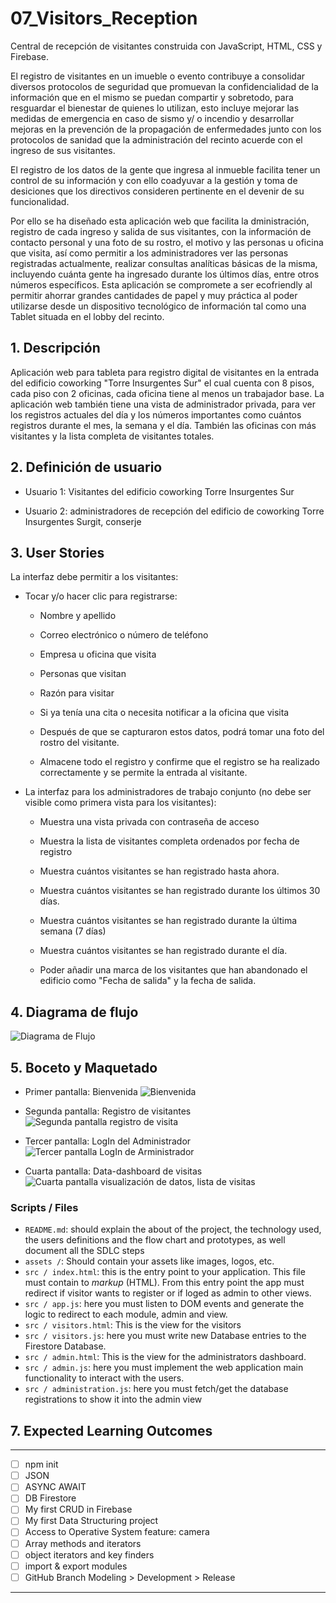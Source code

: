 # 07_Visitors_Reception

Central de recepción de visitantes construida con JavaScript, HTML, CSS y Firebase.

El registro de visitantes en un imueble o evento contribuye a consolidar diversos protocolos de seguridad que promuevan la confidencialidad de la información que en el mismo se puedan compartir y sobretodo, para resguardar el bienestar de quienes lo utilizan, esto incluye mejorar las medidas de emergencia en caso de sismo y/ o incendio y desarrollar mejoras en la prevención de la propagación de enfermedades junto con los protocolos de sanidad que la administración del recinto acuerde con el ingreso de sus visitantes.

El registro de los datos de la gente que ingresa al inmueble facilita tener un control de su información y con ello coadyuvar a la gestión y toma de desiciones que los directivos consideren pertinente en el devenir de su funcionalidad.

Por ello se ha diseñado esta aplicación web que facilita la dministración, registro de cada ingreso y salida de sus visitantes, con la información de contacto personal y una foto de su rostro, el motivo y las personas u oficina que visita, así como permitir a los administradores ver las personas registradas actualmente, realizar consultas analíticas básicas de la misma, incluyendo cuánta gente ha ingresado durante los últimos días, entre otros números específicos. Esta aplicación se compromete a ser ecofriendly al permitir ahorrar grandes cantidades de papel y muy práctica al poder utilizarse desde un dispositivo tecnológico de información tal como una Tablet situada en el lobby del recinto.

## 1. Descripción

Aplicación web para tableta para registro digital de visitantes en la entrada del edificio coworking "Torre Insurgentes Sur" el cual cuenta con 8 pisos, cada piso con 2 oficinas, cada oficina tiene al menos un trabajador base. La aplicación web también tiene una vista de administrador privada, para ver los registros actuales del día y los números importantes como cuántos registros durante el mes, la semana y el día. También las oficinas con más visitantes y la lista completa de visitantes totales.

## 2. Definición de usuario

- Usuario 1: Visitantes del edificio coworking Torre Insurgentes Sur

- Usuario 2: administradores de recepción del edificio de coworking Torre Insurgentes Surgit, conserje

## 3. User Stories

La interfaz debe permitir a los visitantes:

- Tocar y/o hacer clic para registrarse:

  - Nombre y apellido

  - Correo electrónico o número de teléfono

  - Empresa u oficina que visita

  - Personas que visitan

  - Razón para visitar

  - Si ya tenía una cita o necesita notificar a la oficina que visita

  - Después de que se capturaron estos datos, podrá tomar una foto del rostro del visitante.

  - Almacene todo el registro y confirme que el registro se ha realizado correctamente y se permite la entrada al visitante.

- La interfaz para los administradores de trabajo conjunto (no debe ser visible como primera vista para los visitantes):

  - Muestra una vista privada con contraseña de acceso

  - Muestra la lista de visitantes completa ordenados por fecha de registro

  - Muestra cuántos visitantes se han registrado hasta ahora.

  - Muestra cuántos visitantes se han registrado durante los últimos 30 días.

  - Muestra cuántos visitantes se han registrado durante la última semana (7 días)

  - Muestra cuántos visitantes se han registrado durante el día.

  - Poder añadir una marca de los visitantes que han abandonado el edificio como "Fecha de salida" y la fecha de salida.

## 4. Diagrama de flujo

![Diagrama de Flujo](./assets/IMG/DiagramaDeFlujo.jpg)

## 5. Boceto  y Maquetado

* Primer pantalla: Bienvenida
![Bienvenida](./assets/IMG/bienvenida.png)


* Segunda pantalla: Registro de visitantes
![Segunda pantalla registro de visita](./assets/IMG/registro.png)

* Tercer pantalla: LogIn del Administrador
![Tercer pantalla LogIn de Arministrador](./assets/IMG/logIn.png)

* Cuarta pantalla: Data-dashboard de visitas
![Cuarta pantalla visualización de datos, lista de visitas](./assets/IMG/admin.png)

### Scripts / Files

- `README.md`: should explain the about of the project, the technology used, the users definitions and the flow chart and prototypes, as well document all the SDLC steps
- `assets /`: Should contain your assets like images, logos, etc.
- `src / index.html`: this is the entry point to your application. This file must contain to _markup_ (HTML). From this entry point the app must redirect if visitor wants to register or if loged as admin to other views.
- `src / app.js`: here you must listen to DOM events and generate the logic to redirect to each module, admin and view.
- `src / visitors.html`: This is the view for the visitors
- `src / visitors.js`: here you must write new Database entries to the Firestore Database.
- `src / admin.html`: This is the view for the administrators dashboard.
- `src / admin.js`: here you must implement the web application main functionality to interact with the users.
- `src / administration.js`: here you must fetch/get the database registrations to show it into the admin view

## 7. Expected Learning Outcomes

---

- [ ] npm init
- [ ] JSON
- [ ] ASYNC AWAIT
- [ ] DB Firestore
- [ ] My first CRUD in Firebase
- [ ] My first Data Structuring project
- [ ] Access to Operative System feature: camera
- [ ] Array methods and iterators
- [ ] object iterators and key finders
- [ ] import & export modules
- [ ] GitHub Branch Modeling > Development > Release

---
